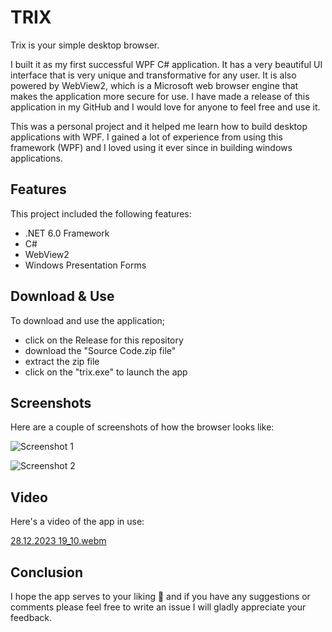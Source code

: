 # TRIX

Trix is your simple desktop browser.

I built it as my first successful WPF C# application. It has a very beautiful UI interface that is very unique and transformative for any user. It is also powered by WebView2, which is a Microsoft web browser engine that makes the application more secure for use. I have made a release of this application in my GitHub and I would love for anyone to feel free and use it. 

This was a personal project and it helped me learn how to build desktop applications with WPF. I gained a lot of experience from using this framework (WPF) and I loved using it ever since in building windows applications.

## Features

This project included the following features:
- .NET 6.0 Framework
- C#
- WebView2
- Windows Presentation Forms

## Download & Use

To download and use the application; 
- click on the Release for this repository
- download the "Source Code.zip file"
- extract the zip file
- click on the "trix.exe" to launch the app

## Screenshots 

Here are a couple of screenshots of how the browser looks like:

![Screenshot 1](https://github.com/mulwa06/TRIX/assets/91142002/a4550bb1-5f36-4259-b56c-10b73c5c23a7)

![Screenshot 2](https://github.com/mulwa06/TRIX/assets/91142002/a3c51704-5109-4076-938d-ffa1ca1c4779)

## Video

Here's a video of the app in use:

[28.12.2023 19_10.webm](https://github.com/mulwa06/TRIX/assets/91142002/37d86088-6452-4e3d-b71e-67cf82f5e516)

## Conclusion

I hope the app serves to your liking 💯 and if you have any suggestions or comments please feel free to write an issue I will gladly appreciate your feedback.
